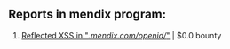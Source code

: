 ## Reports in mendix program:
1. [Reflected XSS in "*.mendix.com/openid/*"](https://hackerone.com/reports/838178) | $0.0 bounty